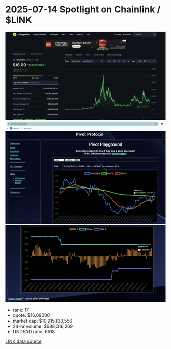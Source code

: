 # 2025-07-14 Spotlight on Chainlink / $LINK 

![Coingecko chart for LINK](imgs/01a-link.png) 
![LINK / UNDEAD ratio](imgs/01b-ratio.png) 
![LINK / UNDEAD ratio δ](imgs/01c-delta.png) 


* rank: 17 
* quote: $16.09000 
* market cap: $10,915,130,556 
* 24-hr volume: $688,316,269 
* UNDEAD ratio: 6518 

[LINK data source](https://www.coingecko.com/en/coins/chainlink) 

